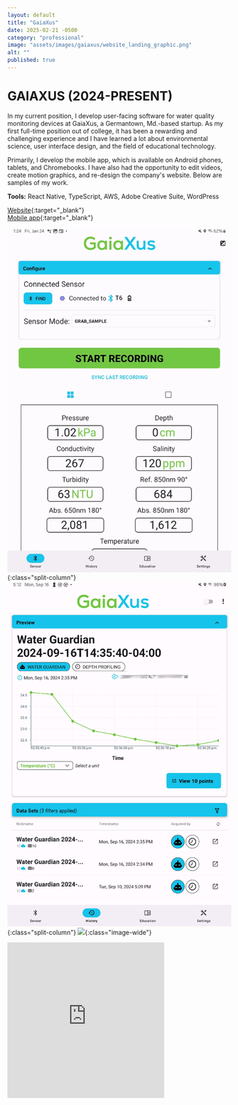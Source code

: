 ```yaml
---
layout: default
title: "GaiaXus"
date: 2025-02-21 -0500
category: "professional"
image: "assets/images/gaiaxus/website_landing_graphic.png"
alt: ""
published: true
---
```


# GAIAXUS (2024-PRESENT)

In my current position, I develop user-facing software for water quality monitoring devices at GaiaXus, a Germantown, Md.-based startup. As my first full-time position out of college, it has been a rewarding and challenging experience and I have learned a lot about environmental science, user interface design, and the field of educational technology.  

Primarily, I develop the mobile app, which is available on Android phones, tablets, and Chromebooks. I have also had the opportunity to edit videos, create motion graphics, and re-design the company's website. Below are samples of my work.

**Tools:** React Native, TypeScript, AWS, Adobe Creative Suite, WordPress  

[Website](https://gaiaxus.com/){:target="_blank"}  
[Mobile app](https://play.google.com/store/apps/details?id=com.gaiaxus){:target="_blank"}  

![](assets/images/gaiaxus/screenshot1.png){:class="split-column"}
![](assets/images/gaiaxus/screenshot2.webp){:class="split-column"}
![](assets/images/gaiaxus/website_home.png){:class="image-wide"}
<iframe width="70%" height="350" src="https://www.youtube.com/embed/CbpysR5Ta6Y?si=jFZXp_fUsj3qVils" title="YouTube video player" frameborder="0" allow="accelerometer; autoplay; clipboard-write; encrypted-media; gyroscope; picture-in-picture; web-share" referrerpolicy="strict-origin-when-cross-origin" allowfullscreen></iframe>